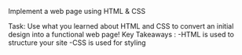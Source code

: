 Implement a web page using HTML & CSS

Task: Use what you learned about HTML and CSS to convert an initial design into a functional web page! 
Key Takeaways : -HTML is used to structure your site -CSS is used for styling
